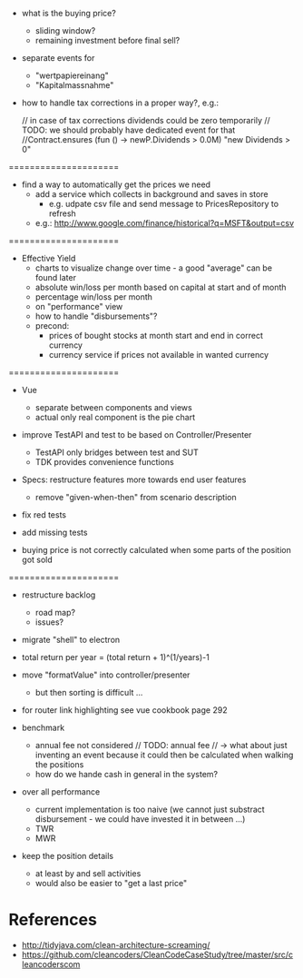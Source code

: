 

- what is the buying price?
  - sliding window?
  - remaining investment before final sell?

- separate events for
  - "wertpapiereinang"
  - "Kapitalmassnahme"

- how to handle tax corrections in a proper way?, e.g.:

  // in case of tax corrections dividends could be zero temporarily
  // TODO: we should probably have dedicated event for that
  //Contract.ensures (fun () -> newP.Dividends > 0.0M<Currency>) "new Dividends > 0"

=====================

- find a way to automatically get the prices we need
  - add a service which collects in background and saves in store
    - e.g. udpate csv file and send message to PricesRepository to refresh
  - e.g.: http://www.google.com/finance/historical?q=MSFT&output=csv
  
=====================

- Effective Yield
  - charts to visualize change over time - a good "average" can be found later
  - absolute win/loss per month based on capital at start and of month
  - percentage win/loss per month
  - on "performance" view
  - how to handle "disbursements"?
  - precond:
    - prices of bought stocks at month start and end in correct currency
    - currency service if prices not available in wanted currency
  
=====================

- Vue
  - separate between components and views
  - actual only real component is the pie chart

- improve TestAPI and test to be based on Controller/Presenter
  - TestAPI only bridges between test and SUT
  - TDK provides convenience functions

- Specs: restructure features more towards end user features
  - remove "given-when-then" from scenario description

- fix red tests

- add missing tests

- buying price is not correctly calculated when some parts of the position got sold

=====================

- restructure backlog
  - road map?
  - issues?

- migrate "shell" to electron

- total return per year = (total return + 1)^(1/years)-1

- move "formatValue" into controller/presenter
  - but then sorting is difficult ...

- for router link highlighting see vue cookbook page 292

- benchmark
  - annual fee not considered
    // TODO: annual fee
    // -> what about just inventing an event because it could then be calculated when walking the positions
  - how do we hande cash in general in the system?

- over all performance
  - current implementation is too naive (we cannot just substract disbursement - we could have invested it in between ...)
  - TWR
  - MWR

- keep the position details
  - at least by and sell activities
  - would also be easier to "get a last price"

# References 

- http://tidyjava.com/clean-architecture-screaming/
- https://github.com/cleancoders/CleanCodeCaseStudy/tree/master/src/cleancoderscom

